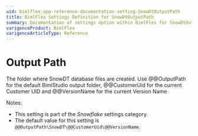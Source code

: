 ```yaml
---
uid: bimlflex-app-reference-documentation-setting-SnowDtOutputPath
title: BimlFlex Settings Definition for SnowDtOutputPath
summary: Documentation of settings option within BimlFlex for SnowDtOutputPath
varigenceProduct: BimlFlex
varigenceArticleType: Reference
---
```


# Output Path

The folder where SnowDT database files are created. Use @@OutputPath for the default BimlStudio output folder, @@CustomerUid for the current Customer UID and @@VersionName for the current Version Name

Notes:

* This setting is part of the *Snowflake* settings category.
* The default value for this setting is `@@OutputPath\SnowDT\@@CustomerUid\@@VersionName`.
